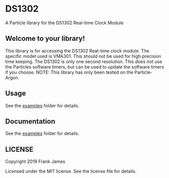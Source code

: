 # DS1302

A Particle library for the DS1302 Real-time Clock Module

## Welcome to your library!

This library is for accessing the DS1302 Real-time clock module.  The specific model used is VMA301. This should not be used for high precision time keeping.  The DS1302 is only one second resolution. This does not use the Particles software timers, but can be used to update the software timers if you choose.  NOTE: This library has only been tested on the Particle-Argon.

## Usage

See the [examples](usage) folder for details.

## Documentation

See the [examples](usage) folder for details.

## LICENSE
Copyright 2019 Frank James

Licensed under the MIT license.  See the license file for details.

